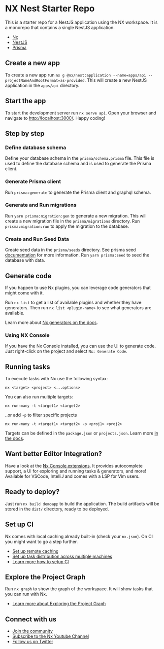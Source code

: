# NX Nest Starter Repo

This is a starter repo for a NestJS application using the NX workspace. It is a monorepo that contains a single NestJS application.

- [Nx](https://nx.dev/)
- [NestJS](https://nestjs.com/)
- [Prisma](https://www.prisma.io/)

## Create a new app

To create a new app run `nx g @nx/nest:application --name=apps/api --projectNameAndRootFormat=as-provided`. This will create a new NestJS application in the `apps/api` directory.

## Start the app

To start the development server run `nx serve api`. Open your browser and navigate to <http://localhost:3000/>. Happy coding!

## Step by step

### Define database schema

Define your database schema in the `prisma/schema.prisma` file. This file is used to define the database schema and is used to generate the Prisma client.

### Generate Prisma client

Run `prisma:generate` to generate the Prisma client and graphql schema.

### Generate and Run migrations

Run `yarn prisma:migration:gen` to generate a new migration. This will create a new migration file in the `prisma/migrations` directory. Run `prisma:migration:run` to apply the migration to the database.

### Create and Run Seed Data

Create seed data in the `prisma/seeds` directory. See prisma seed [documentation](https://www.prisma.io/docs/orm/prisma-migrate/workflows/seeding) for more information. Run `yarn prisma:seed` to seed the database with data.

## Generate code

If you happen to use Nx plugins, you can leverage code generators that might come with it.

Run `nx list` to get a list of available plugins and whether they have generators. Then run `nx list <plugin-name>` to see what generators are available.

Learn more about [Nx generators on the docs](https://nx.dev/features/generate-code).

### Using NX Console

If you have the Nx Console installed, you can use the UI to generate code. Just right-click on the project and select `Nx: Generate Code`.

## Running tasks

To execute tasks with Nx use the following syntax:

```
nx <target> <project> <...options>
```

You can also run multiple targets:

```
nx run-many -t <target1> <target2>
```

..or add `-p` to filter specific projects

```
nx run-many -t <target1> <target2> -p <proj1> <proj2>
```

Targets can be defined in the `package.json` or `projects.json`. Learn more [in the docs](https://nx.dev/features/run-tasks).

## Want better Editor Integration?

Have a look at the [Nx Console extensions](https://nx.dev/nx-console). It provides autocomplete support, a UI for exploring and running tasks & generators, and more! Available for VSCode, IntelliJ and comes with a LSP for Vim users.

## Ready to deploy?

Just run `nx build demoapp` to build the application. The build artifacts will be stored in the `dist/` directory, ready to be deployed.

## Set up CI

Nx comes with local caching already built-in (check your `nx.json`). On CI you might want to go a step further.

- [Set up remote caching](https://nx.dev/features/share-your-cache)
- [Set up task distribution across multiple machines](https://nx.dev/nx-cloud/features/distribute-task-execution)
- [Learn more how to setup CI](https://nx.dev/recipes/ci)

## Explore the Project Graph

Run `nx graph` to show the graph of the workspace.
It will show tasks that you can run with Nx.

- [Learn more about Exploring the Project Graph](https://nx.dev/core-features/explore-graph)

## Connect with us

- [Join the community](https://nx.dev/community)
- [Subscribe to the Nx Youtube Channel](https://www.youtube.com/@nxdevtools)
- [Follow us on Twitter](https://twitter.com/nxdevtools)
